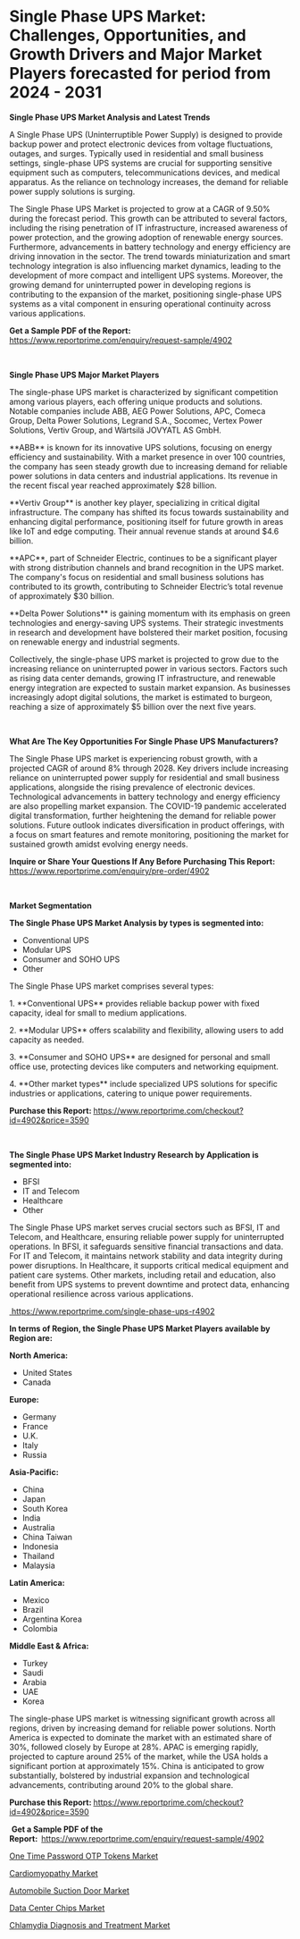 <p><h1>Single Phase UPS Market: Challenges, Opportunities, and Growth Drivers and Major Market Players forecasted for period from 2024 - 2031</h1></p><p><strong>Single Phase UPS Market Analysis and Latest Trends</strong></p>
<p><p>A Single Phase UPS (Uninterruptible Power Supply) is designed to provide backup power and protect electronic devices from voltage fluctuations, outages, and surges. Typically used in residential and small business settings, single-phase UPS systems are crucial for supporting sensitive equipment such as computers, telecommunications devices, and medical apparatus. As the reliance on technology increases, the demand for reliable power supply solutions is surging.</p><p>The Single Phase UPS Market is projected to grow at a CAGR of 9.50% during the forecast period. This growth can be attributed to several factors, including the rising penetration of IT infrastructure, increased awareness of power protection, and the growing adoption of renewable energy sources. Furthermore, advancements in battery technology and energy efficiency are driving innovation in the sector. The trend towards miniaturization and smart technology integration is also influencing market dynamics, leading to the development of more compact and intelligent UPS systems. Moreover, the growing demand for uninterrupted power in developing regions is contributing to the expansion of the market, positioning single-phase UPS systems as a vital component in ensuring operational continuity across various applications.</p></p>
<p><strong>Get a Sample PDF of the Report:&nbsp;</strong> <a href="https://www.reportprime.com/enquiry/request-sample/4902">https://www.reportprime.com/enquiry/request-sample/4902</a></p>
<p>&nbsp;</p>
<p><strong>Single Phase UPS Major Market Players</strong></p>
<p><p>The single-phase UPS market is characterized by significant competition among various players, each offering unique products and solutions. Notable companies include ABB, AEG Power Solutions, APC, Comeca Group, Delta Power Solutions, Legrand S.A., Socomec, Vertex Power Solutions, Vertiv Group, and Wärtsilä JOVYATL AS GmbH.</p><p>**ABB** is known for its innovative UPS solutions, focusing on energy efficiency and sustainability. With a market presence in over 100 countries, the company has seen steady growth due to increasing demand for reliable power solutions in data centers and industrial applications. Its revenue in the recent fiscal year reached approximately $28 billion.</p><p>**Vertiv Group** is another key player, specializing in critical digital infrastructure. The company has shifted its focus towards sustainability and enhancing digital performance, positioning itself for future growth in areas like IoT and edge computing. Their annual revenue stands at around $4.6 billion.</p><p>**APC**, part of Schneider Electric, continues to be a significant player with strong distribution channels and brand recognition in the UPS market. The company's focus on residential and small business solutions has contributed to its growth, contributing to Schneider Electric’s total revenue of approximately $30 billion.</p><p>**Delta Power Solutions** is gaining momentum with its emphasis on green technologies and energy-saving UPS systems. Their strategic investments in research and development have bolstered their market position, focusing on renewable energy and industrial segments.</p><p>Collectively, the single-phase UPS market is projected to grow due to the increasing reliance on uninterrupted power in various sectors. Factors such as rising data center demands, growing IT infrastructure, and renewable energy integration are expected to sustain market expansion. As businesses increasingly adopt digital solutions, the market is estimated to burgeon, reaching a size of approximately $5 billion over the next five years.</p></p>
<p>&nbsp;</p>
<p><strong>What Are The Key Opportunities For Single Phase UPS Manufacturers?</strong></p>
<p><p>The Single Phase UPS market is experiencing robust growth, with a projected CAGR of around 8% through 2028. Key drivers include increasing reliance on uninterrupted power supply for residential and small business applications, alongside the rising prevalence of electronic devices. Technological advancements in battery technology and energy efficiency are also propelling market expansion. The COVID-19 pandemic accelerated digital transformation, further heightening the demand for reliable power solutions. Future outlook indicates diversification in product offerings, with a focus on smart features and remote monitoring, positioning the market for sustained growth amidst evolving energy needs.</p></p>
<p><strong>Inquire or Share Your Questions If Any Before Purchasing This Report:</strong> <a href="https://www.reportprime.com/enquiry/pre-order/4902">https://www.reportprime.com/enquiry/pre-order/4902</a></p>
<p>&nbsp;</p>
<p><strong>Market Segmentation</strong></p>
<p><strong>The Single Phase UPS Market Analysis by types is segmented into:</strong></p>
<p><ul><li>Conventional UPS</li><li>Modular UPS</li><li>Consumer and SOHO UPS</li><li>Other</li></ul></p>
<p><p>The Single Phase UPS market comprises several types: </p><p>1. **Conventional UPS** provides reliable backup power with fixed capacity, ideal for small to medium applications.  </p><p>2. **Modular UPS** offers scalability and flexibility, allowing users to add capacity as needed.  </p><p>3. **Consumer and SOHO UPS** are designed for personal and small office use, protecting devices like computers and networking equipment.  </p><p>4. **Other market types** include specialized UPS solutions for specific industries or applications, catering to unique power requirements.</p></p>
<p><strong>Purchase this Report:&nbsp;</strong><a href="https://www.reportprime.com/checkout?id=4902&price=3590">https://www.reportprime.com/checkout?id=4902&price=3590</a></p>
<p>&nbsp;</p>
<p><strong>The Single Phase UPS Market Industry Research by Application is segmented into:</strong></p>
<p><ul><li>BFSI</li><li>IT and Telecom</li><li>Healthcare</li><li>Other</li></ul></p>
<p><p>The Single Phase UPS market serves crucial sectors such as BFSI, IT and Telecom, and Healthcare, ensuring reliable power supply for uninterrupted operations. In BFSI, it safeguards sensitive financial transactions and data. For IT and Telecom, it maintains network stability and data integrity during power disruptions. In Healthcare, it supports critical medical equipment and patient care systems. Other markets, including retail and education, also benefit from UPS systems to prevent downtime and protect data, enhancing operational resilience across various applications.</p></p>
<p><a href="https://www.reportprime.com/single-phase-ups-r4902">&nbsp;https://www.reportprime.com/single-phase-ups-r4902</a></p>
<p><strong>In terms of Region, the Single Phase UPS Market Players available by Region are:</strong></p>
<p>
    <p> <strong> North America: </strong>
        <ul>
            <li>United States</li>
            <li>Canada</li>
        </ul>
        </p> 
    <p> <strong> Europe: </strong>
        <ul>
            <li>Germany</li>
            <li>France</li>
            <li>U.K.</li>
            <li>Italy</li>
            <li>Russia</li>
        </ul>
        </p> 
    <p> <strong> Asia-Pacific: </strong>
        <ul>
            <li>China</li>
            <li>Japan</li>
            <li>South Korea</li>
            <li>India</li>
            <li>Australia</li>
            <li>China Taiwan</li>
            <li>Indonesia</li>
            <li>Thailand</li>
            <li>Malaysia</li>
        </ul>
        </p> 
    <p> <strong> Latin America: </strong>
        <ul>
            <li>Mexico</li>
            <li>Brazil</li>
            <li>Argentina Korea</li>
            <li>Colombia</li>
        </ul>
        </p> 
    <p> <strong> Middle East & Africa: </strong>
        <ul>
            <li>Turkey</li>
            <li>Saudi</li>
            <li>Arabia</li>
            <li>UAE</li>
            <li>Korea</li>
        </ul>
    </p>
    </p>
<p><p>The single-phase UPS market is witnessing significant growth across all regions, driven by increasing demand for reliable power solutions. North America is expected to dominate the market with an estimated share of 30%, followed closely by Europe at 28%. APAC is emerging rapidly, projected to capture around 25% of the market, while the USA holds a significant portion at approximately 15%. China is anticipated to grow substantially, bolstered by industrial expansion and technological advancements, contributing around 20% to the global share.</p></p>
<p><strong>Purchase this Report: </strong><a href="https://www.reportprime.com/checkout?id=4902&price=3590">https://www.reportprime.com/checkout?id=4902&price=3590</a></p>
<p>&nbsp;<strong>Get a Sample PDF of the Report:&nbsp;&nbsp;</strong><a href="https://www.reportprime.com/enquiry/request-sample/4902">https://www.reportprime.com/enquiry/request-sample/4902</a></p>
<p><strong></strong></p>
<p><p><a href="https://github.com/HobertDavis43/Market-Research-Report-List-1/blob/main/one-time-password-otp-tokens-market.md">One Time Password OTP Tokens Market</a></p><p><a href="https://www.linkedin.com/pulse/cardiomyopathy-market-trends-strategic-insights-2024--winoe?trackingId=sCTH48mpQqqz5Odki%2FshNA%3D%3D">Cardiomyopathy Market</a></p><p><a href="https://issuu.com/reportprime-2/docs/automobile-suction-door-market-size_aa66157065cbf9">Automobile Suction Door Market</a></p><p><a href="https://github.com/AshikRahman991/Market-Research-Report-List-1/blob/main/data-center-chips-market.md">Data Center Chips Market</a></p><p><a href="https://www.linkedin.com/pulse/emerging-opportunities-challenges-global-chlamydia-diagnosis-fyipe?trackingId=HyaUT5EXSB6yXtcF%2BH1fCw%3D%3D">Chlamydia Diagnosis and Treatment Market</a></p></p>